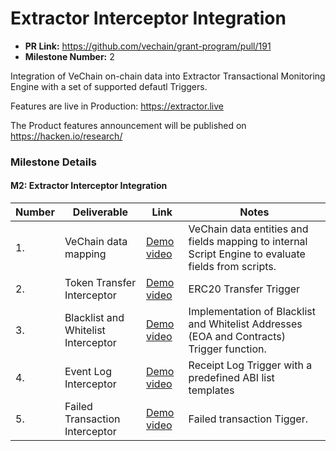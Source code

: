 # Extractor Interceptor Integration


* **PR Link:** https://github.com/vechain/grant-program/pull/191
* **Milestone Number:** 2

Integration of VeChain on-chain data into Extractor Transactional Monitoring Engine with a set of supported defautl Triggers.

Features are live in Production: https://extractor.live

The Product features announcement will be published on https://hacken.io/research/

### Milestone Details

#### M2: Extractor Interceptor Integration

| Number | Deliverable | Link | Notes |
| ------------- | ------------- | ------------- |------------- |
| 1. | VeChain data mapping | [Demo video](https://youtu.be/1rz2nzjYbdw?si=OTHtFJvhGtgHTYiq&t=117) | VeChain data entities and fields mapping to internal Script Engine to evaluate fields from scripts. | 
| 2. | Token Transfer Interceptor | [Demo video](https://youtu.be/1rz2nzjYbdw?si=lbBuQcnfMESd-q82&t=42) | ERC20 Transfer Trigger | 
| 3. | Blacklist and Whitelist Interceptor | [Demo video](https://youtu.be/1rz2nzjYbdw?si=NVyiTYm4HQyxObIq&t=80) | Implementation of Blacklist and Whitelist Addresses (EOA and Contracts) Trigger function. | 
| 4. | Event Log Interceptor | [Demo video](https://youtu.be/1rz2nzjYbdw?si=sy1_noPaxpPjKJQ6&t=275) | Receipt Log Trigger with a predefined ABI list templates | 
| 5. | Failed Transaction Interceptor | [Demo video](https://youtu.be/1rz2nzjYbdw?si=9lNuFjbtMBRSe1o-&t=108) | Failed transaction Tigger. | 
